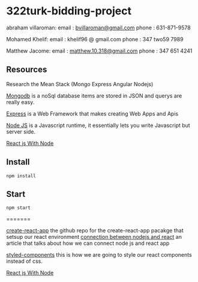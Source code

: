 # 322turk-bidding-project


abraham villaroman:
  email : bvillaroman@gmail.com
  phone : 631-871-9578

Mohamed Khelif:
  email : khelif96 @ gmail.com
  phone : 347 two59 7989

Matthew Jacome:
  email : matthew.10.318@gmail.com
  phone : 347 651 4241

## Resources
Research the Mean Stack (Mongo Express Angular Nodejs)

[Mongodb](https://www.mongodb.com/) is a noSql database items are stored in JSON and querys are really easy.

[Express](https://expressjs.com/) is a Web Framework that makes creating Web Apps and Apis


[Node JS](https://nodejs.org/en/) is a Javascript runtime, it essentially lets you write Javascript but server side.

[React js With Node](https://daveceddia.com/create-react-app-express-backend/)


## Install
```
npm install

```

## Start
```
npm start
```
=======

[create-react-app](https://github.com/facebookincubator/create-react-app) the github repo for the create-react-app pacakge that setsup our react environment
[connection between nodejs and react](https://scotch.io/tutorials/react-on-the-server-for-beginners-build-a-universal-react-and-node-app) an article that talks about how we can connect node js and react app 

[styled-components](https://www.styled-components.com/) this is how we are going to style our react components instead of css.


[React js With Node](https://daveceddia.com/create-react-app-express-backend/)
